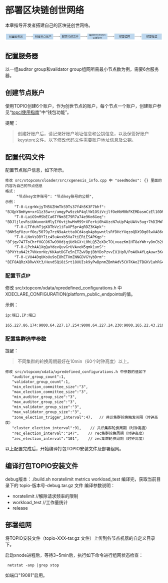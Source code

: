 # 部署区块链创世网络

本章指导开发者搭建自己的区块链创世网络。

![Snap23](DeployGenisNetwork.assets/Snap23.jpg)

## 配置服务器

以一组auditor group和validator group组网所需最小节点数为例，需要6台服务器。

## 创建节点账户

使用TOPIO创建6个账户，作为创世节点的账户，每个节点一个账户，创建账户参见“[topcl使用指南](docs-cn/Tools/TOPIO/topcl/Overview.md)”中“钱包功能”。

提醒：

> 创建好账户后，请记录好账户地址信息和公钥信息，以及保管好账户keystore文件。以下修改代码文件需要账户地址信息及公钥。

## 配置代码文件

配置节点账户信息，如下所示。

	修改 src/xtopcom/xloader/src/xgenesis_info.cpp 中 "seedNodes": {} 里面的内容为自己的节点信息
	格式：  
		 "节点key文件账号": "节点key账号的公钥",
	示例：
		"T-0-LcgrWxjyTH5UZHmTkS9Ts37f4h5K3F7bhf": "BJQpY8mHym+xrG1z3Sw+r/umqyPw9zzkP4qlYW1OSiVcjlfOeHbM0bFKEMDasmCzEl10DMtVY02fieuNU/o9HOs=",
		"T-0-LaiG9nMSbECa6TfNm3E79R7a74e9Ko6Geq": "BDJljlevRsiUWuxonkMlyIf6vtjhwMnM99+XFerki0h4UzcN7uUpP4pUAVv3ug+7hDIMWlqGANDbXURDROG6YXg=",
		"T-0-LTFduhTjgX8TbVz1iFaXP5prAgRDZ3KApk": "BNh5qfUzu+fOo/5079y7rzN9aActta0Cd4sgk4pbywntlsRfDHcYXqzoQDX9Dg0lwXA86qmfCAh4e6TyByby6rk=",
		"T-0-LNoVsDBY7ic45uAvxb5Va7tiERiESAPKgp": "BFjqv747ToChrfHGG967wO90djgjUdkGX+L0hLQ5ZeXDcTOLvuazKm1HT8aYWh+y8nCb2H6Ph+a+Hoao5Fojhsk=",
		"T-0-LPchAA1XgQaYdevQuvGrUVAveN5qmk1unS": "BPXYtuN42t7VNxorNz/KKAatDGTe5nITZwVDpjBbYDoPzvvIU1HpR/PoAOk4fLqAuwr3KcD1AqGl6W08TZJ8Dbg=",
		"T-0-LVU44DqUKoUu9oE8hETXmZNNGDVGYybDrm": "BIF8AQRzX8RwVXt3/HevdSQi8iSrt18UUIsk9yPwBpnmZBmhAdV5CH7KAo2TBGKV1ahRG4dEo11Fc4M9ooFTiLk="

### 配置节点IP

修改 src/xtopcom/xdata/xpredefined_configurations.h 中 XDECLARE_CONFIGURATION(platform_public_endpoints的值。

示例：

```
ip:端口,IP:端口 

165.227.86.174:9000,64.227.17.254:9000,64.227.24.230:9000,165.22.43.219:9000,104.131.78.154:9000,167.172.115.77:90=00
```

### 配置集群选举参数

提醒：

> 不同集群的轮换周期最好在10min（60个时钟高度）以上。


	修改 src/xtopcom/xdata/xpredefined_configurations.h 中参数的值如下
	   "auditor_group_count":1,
	   "validator_group_count":1,
	   "min_election_committee_size":"3",
	   "max_election_committee_size":"3",
	   "min_auditor_group_size":"3",
	   "max_auditor_group_size":"3",
	   "min_validator_group_size":"3",
	   "max_validator_group_size":"3",
	   "zone_election_trigger_interval":47,   // 共识集群轮换触发间隔（时钟高度）
	   "cluster_election_interval":91,    // 共识集群轮换周期（时钟高度）
	   "rec_election_interval":"147",    // rec集群轮换周期（时钟高度）
	   "zec_election_interval":"101",    // zec集群轮换周期（时钟高度）
以上配置完成后，开始编译打包TOPIO安装文件及部署组网。

## 编译打包TOPIO安装文件

debug版本：./build.sh noratelimit metrics workload_test 
编译完，获取当前目录下的 topio-版本号-debug.tar.gz 文件
编译参数说明：

* noratelimit //解除请求频率的限制
* workload_test //工作量统计
* release

## 部署组网

将TOPIO安装文件（topio-XXX-tar.gz 文件）上传到各节点机器的自定义目录下。

启动xnode进程后，等待3~5min后，执行如下命令进行组网状态检查：

```
 netstat -anp |grep xtop
```

如端口"19081"启用。

